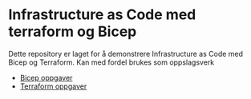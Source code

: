 # Infrastructure as Code med terraform og Bicep

Dette repository er laget for å demonstrere Infrastructure as Code med Bicep og Terraform. Kan med fordel brukes som oppslagsverk

* [Bicep oppgaver](https://github.com/Sonat-Consulting/iac-demo/tree/master/bicep)
* [Terraform oppgaver](https://github.com/Sonat-Consulting/iac-demo/tree/master/terraform)
